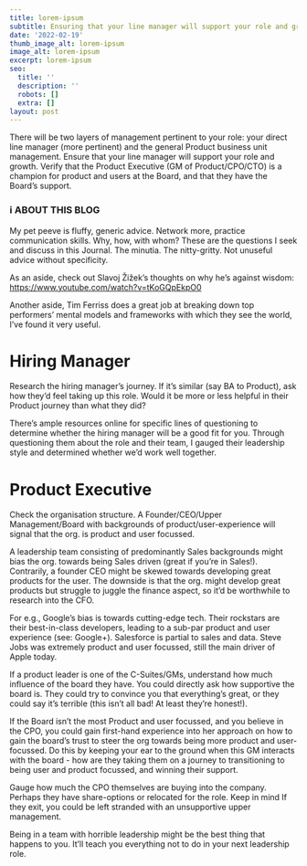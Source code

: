 ```yaml
---
title: lorem-ipsum
subtitle: Ensuring that your line manager will support your role and growth.
date: '2022-02-19'
thumb_image_alt: lorem-ipsum
image_alt: lorem-ipsum
excerpt: lorem-ipsum
seo:
  title: ''
  description: ''
  robots: []
  extra: []
layout: post
---
```

There will be two layers of management pertinent to your role: your direct line manager (more pertinent) and the general Product business unit management. Ensure that your line manager will support your role and growth. Verify that the Product Executive (GM of Product/CPO/CTO) is a champion for product and users at the Board, and that they have the Board’s support.

### ℹ️ ABOUT THIS BLOG

My pet peeve is fluffy, generic advice. Network more, practice communication skills. Why, how, with whom? These are the questions I seek and discuss in this Journal. The minutia. The nitty-gritty. Not unuseful advice without specificity.

As an aside, check out Slavoj Žižek’s thoughts on why he’s against wisdom: <https://www.youtube.com/watch?v=tKoGQpEkpO0>

Another aside, Tim Ferriss does a great job at breaking down top performers’ mental models and frameworks with which they see the world, I’ve found it very useful.

# Hiring Manager

Research the hiring manager’s journey. If it’s similar (say BA to Product), ask how they’d feel taking up this role. Would it be more or less helpful in their Product journey than what they did?

There’s ample resources online for specific lines of questioning to determine whether the hiring manager will be a good fit for you. Through questioning them about the role and their team, I gauged their leadership style and determined whether we’d work well together.

# Product Executive

Check the organisation structure. A Founder/CEO/Upper Management/Board with backgrounds of product/user-experience will signal that the org. is product and user focussed.

A leadership team consisting of predominantly Sales backgrounds might bias the org. towards being Sales driven (great if you’re in Sales!). Contrarily, a founder CEO might be skewed towards developing great products for the user. The downside is that the org. might develop great products but struggle to juggle the finance aspect, so it’d be worthwhile to research into the CFO.

For e.g., Google’s bias is towards cutting-edge tech. Their rockstars are their best-in-class developers, leading to a sub-par product and user experience (see: Google+). Salesforce is partial to sales and data. Steve Jobs was extremely product and user focussed, still the main driver of Apple today.

If a product leader is one of the C-Suites/GMs, understand how much influence of the board they have. You could directly ask how supportive the board is. They could try to convince you that everything’s great, or they could say it’s terrible (this isn’t all bad! At least they’re honest!).

If the Board isn’t the most Product and user focussed, and you believe in the CPO, you could gain first-hand experience into her approach on how to gain the board’s trust to steer the org towards being more product and user-focussed. Do this by keeping your ear to the ground when this GM interacts with the board - how are they taking them on a journey to transitioning to being user and product focussed, and winning their support.

Gauge how much the CPO themselves are buying into the company. Perhaps they have share-options or relocated for the role. Keep in mind If they exit, you could be left stranded with an unsupportive upper management.

Being in a team with horrible leadership might be the best thing that happens to you. It’ll teach you everything not to do in your next leadership role.
